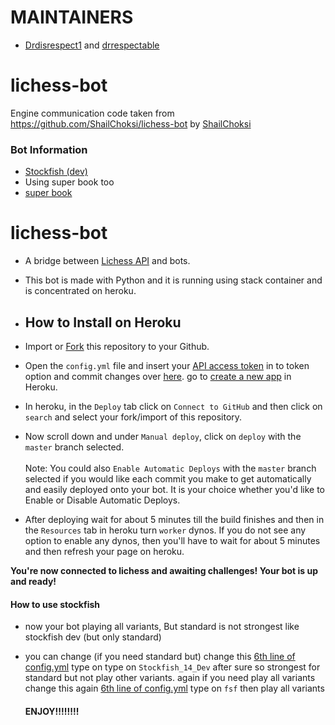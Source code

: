 # MAINTAINERS 
- [Drdisrespect1](https://lichess.org/@/drdisrespect1) and [drrespectable](https://lichess.org/@/drrespectable)


# lichess-bot

Engine communication code taken from https://github.com/ShailChoksi/lichess-bot by [ShailChoksi](https://github.com/ShailChoksi)

### Bot Information

- [Stockfish  (dev)](https://abrok.eu/stockfish/builds/ad357e147a1b8481a04761d726ce1db14115a68f/linux64modern/stockfish_21082721_x64_modern.zip)
- Using super book too 
- [super  book](https://github.com/codingforhelp/Lichess-Bot-Dev/raw/main/engines/supercode.bin)

# lichess-bot
- A bridge between [Lichess API](https://lichess.org/api#tag/Bot) and bots.
- This bot is made with Python and it is running using stack container and is concentrated on heroku.

- ## How to Install on Heroku
- Import or [Fork](https://github.com/codingforhelp/Lichess-Bot-Dev) this repository to your Github.
- Open the `config.yml` file and insert your [API access token](https://lichess.org/account/oauth/token/create?scopes[]=bot:play&description=Lichess+Bot+Token) in to token option and commit changes over [here](/config.yml#L1).
go to  [create a new app](https://dashboard.heroku.com/new-app) in Heroku. <br/>
- In heroku, in the `Deploy` tab click on `Connect to GitHub` and then click on `search` and select your fork/import of this repository.
- Now scroll down and under `Manual deploy`, click on `deploy` with the `master` branch selected. <br/> <br/>
Note: You could also `Enable Automatic Deploys` with the `master` branch selected if you would like each commit you make to get automatically and easily deployed onto your bot. It is your choice whether you'd like to Enable or Disable Automatic Deploys.
- After deploying wait for about 5 minutes till the build finishes and then in the `Resources` tab in heroku turn `worker` dynos. If you do not see any option to enable any dynos, then you'll have to wait for about 5 minutes and then refresh your page on heroku.

**You're now connected to lichess and awaiting challenges! Your bot is up and ready!**

#### How to use stockfish
- now your bot playing all variants, But standard is not strongest like stockfish dev (but only standard)
- you can change (if you need standard but) change this [6th line of config.yml](/config.yml#L6) type on type on `Stockfish_14_Dev` after sure so strongest for standard but not play other variants. again if you need play all variants change this again [6th line of config.yml](/config.yml#L6) type on `fsf` then play all variants 

   #### ENJOY!!!!!!!!


